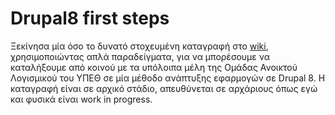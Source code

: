 # Drupal8 first steps

Ξεκίνησα μία όσο το δυνατό στοχευμένη καταγραφή στο [wiki](https://gitlab.minedu.gov.gr/harisrnd/Drupal_8_first_steps/wikis/pages), χρησιμοποιώντας απλά παραδείγματα, για να μπορέσουμε να καταλήξουμε από κοινού με τα υπόλοιπα μέλη της Ομάδας Ανοικτού Λογισμικού του ΥΠΕΘ σε μία μέθοδο ανάπτυξης εφαρμογών σε Drupal 8. Η καταγραφή είναι σε αρχικό στάδιο, απευθύνεται σε αρχάριους όπως εγώ και φυσικά είναι work in progress.
